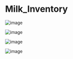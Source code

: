 # Milk_Inventory
![image](https://user-images.githubusercontent.com/63746091/160309196-d485f72c-4368-4ec3-b47c-bd7e3483632a.png)

![image](https://user-images.githubusercontent.com/63746091/160309276-38c16170-c8b4-4796-95c3-803188a8d09f.png)

![image](https://user-images.githubusercontent.com/63746091/160309302-d15a1084-b3d9-48ad-a518-388c7133c351.png)

![image](https://user-images.githubusercontent.com/63746091/160309315-4f88c229-bbfb-45f4-bede-38f234a922d0.png)
